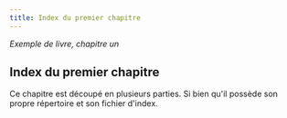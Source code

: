 ```yaml
---
title: Index du premier chapitre
---
```


*Exemple de livre, chapitre un*

## Index du premier chapitre

Ce chapitre est découpé en plusieurs parties. Si bien qu'il possède son propre répertoire et son fichier d'index.
